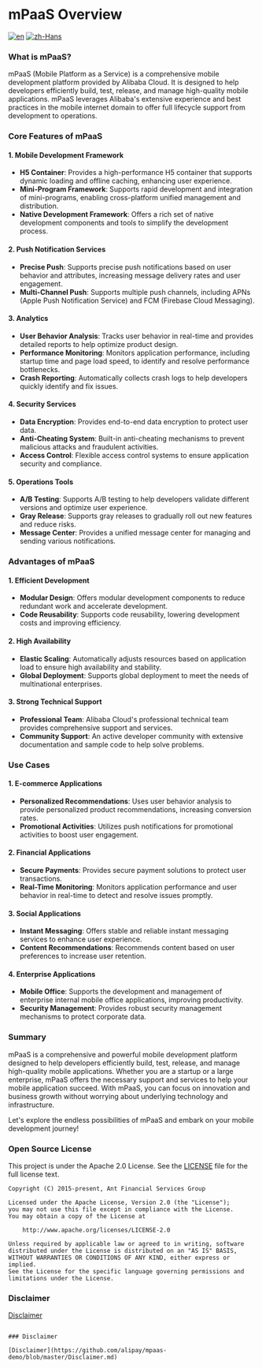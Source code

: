# mPaaS Overview
[![en](https://img.shields.io/badge/Language-English-red)](https://github.com/alipay/mPaaS/blob//master/README.md)
[![zh-Hans](https://img.shields.io/badge/Language-%E4%B8%AD%E6%96%87-blue)](https://github.com/alipay/mPaaS/blob/master/README.zh-Hans.md)

### What is mPaaS?

mPaaS (Mobile Platform as a Service) is a comprehensive mobile development platform provided by Alibaba Cloud. It is designed to help developers efficiently build, test, release, and manage high-quality mobile applications. mPaaS leverages Alibaba's extensive experience and best practices in the mobile internet domain to offer full lifecycle support from development to operations.

### Core Features of mPaaS

#### 1. **Mobile Development Framework**
- **H5 Container**: Provides a high-performance H5 container that supports dynamic loading and offline caching, enhancing user experience.
- **Mini-Program Framework**: Supports rapid development and integration of mini-programs, enabling cross-platform unified management and distribution.
- **Native Development Framework**: Offers a rich set of native development components and tools to simplify the development process.

#### 2. **Push Notification Services**
- **Precise Push**: Supports precise push notifications based on user behavior and attributes, increasing message delivery rates and user engagement.
- **Multi-Channel Push**: Supports multiple push channels, including APNs (Apple Push Notification Service) and FCM (Firebase Cloud Messaging).

#### 3. **Analytics**
- **User Behavior Analysis**: Tracks user behavior in real-time and provides detailed reports to help optimize product design.
- **Performance Monitoring**: Monitors application performance, including startup time and page load speed, to identify and resolve performance bottlenecks.
- **Crash Reporting**: Automatically collects crash logs to help developers quickly identify and fix issues.

#### 4. **Security Services**
- **Data Encryption**: Provides end-to-end data encryption to protect user data.
- **Anti-Cheating System**: Built-in anti-cheating mechanisms to prevent malicious attacks and fraudulent activities.
- **Access Control**: Flexible access control systems to ensure application security and compliance.

#### 5. **Operations Tools**
- **A/B Testing**: Supports A/B testing to help developers validate different versions and optimize user experience.
- **Gray Release**: Supports gray releases to gradually roll out new features and reduce risks.
- **Message Center**: Provides a unified message center for managing and sending various notifications.

### Advantages of mPaaS

#### 1. **Efficient Development**
- **Modular Design**: Offers modular development components to reduce redundant work and accelerate development.
- **Code Reusability**: Supports code reusability, lowering development costs and improving efficiency.

#### 2. **High Availability**
- **Elastic Scaling**: Automatically adjusts resources based on application load to ensure high availability and stability.
- **Global Deployment**: Supports global deployment to meet the needs of multinational enterprises.

#### 3. **Strong Technical Support**
- **Professional Team**: Alibaba Cloud's professional technical team provides comprehensive support and services.
- **Community Support**: An active developer community with extensive documentation and sample code to help solve problems.

### Use Cases

#### 1. **E-commerce Applications**
- **Personalized Recommendations**: Uses user behavior analysis to provide personalized product recommendations, increasing conversion rates.
- **Promotional Activities**: Utilizes push notifications for promotional activities to boost user engagement.

#### 2. **Financial Applications**
- **Secure Payments**: Provides secure payment solutions to protect user transactions.
- **Real-Time Monitoring**: Monitors application performance and user behavior in real-time to detect and resolve issues promptly.

#### 3. **Social Applications**
- **Instant Messaging**: Offers stable and reliable instant messaging services to enhance user experience.
- **Content Recommendations**: Recommends content based on user preferences to increase user retention.

#### 4. **Enterprise Applications**
- **Mobile Office**: Supports the development and management of enterprise internal mobile office applications, improving productivity.
- **Security Management**: Provides robust security management mechanisms to protect corporate data.

### Summary

mPaaS is a comprehensive and powerful mobile development platform designed to help developers efficiently build, test, release, and manage high-quality mobile applications. Whether you are a startup or a large enterprise, mPaaS offers the necessary support and services to help your mobile application succeed. With mPaaS, you can focus on innovation and business growth without worrying about underlying technology and infrastructure.

Let's explore the endless possibilities of mPaaS and embark on your mobile development journey!

### Open Source License

This project is under the Apache 2.0 License. See the [LICENSE](https://github.com/alipay/mpaas-demo/blob/master/LICENSE) file for the full license text.

```
Copyright (C) 2015-present, Ant Financial Services Group

Licensed under the Apache License, Version 2.0 (the "License");
you may not use this file except in compliance with the License.
You may obtain a copy of the License at

 	http://www.apache.org/licenses/LICENSE-2.0

Unless required by applicable law or agreed to in writing, software
distributed under the License is distributed on an "AS IS" BASIS,
WITHOUT WARRANTIES OR CONDITIONS OF ANY KIND, either express or implied.
See the License for the specific language governing permissions and
limitations under the License.
```

### Disclaimer

[Disclaimer](https://github.com/alipay/mpaas-demo/blob/master/Disclaimer.md)
```

### Disclaimer

[Disclaimer](https://github.com/alipay/mpaas-demo/blob/master/Disclaimer.md)
